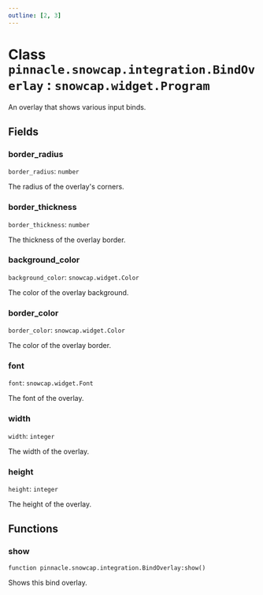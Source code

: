 ```yaml
---
outline: [2, 3]
---
```


# Class `pinnacle.snowcap.integration.BindOverlay` : <code>snowcap.widget.Program</code>


An overlay that shows various input binds.

## Fields

### border_radius

`border_radius`: <code>number</code>

The radius of the overlay's corners.

### border_thickness

`border_thickness`: <code>number</code>

The thickness of the overlay border.

### background_color

`background_color`: <code>snowcap.widget.Color</code>

The color of the overlay background.

### border_color

`border_color`: <code>snowcap.widget.Color</code>

The color of the overlay border.

### font

`font`: <code>snowcap.widget.Font</code>

The font of the overlay.

### width

`width`: <code>integer</code>

The width of the overlay.

### height

`height`: <code>integer</code>

The height of the overlay.


## Functions

### <Badge type="method" text="method" /> show

<div class="language-lua"><pre><code>function pinnacle.snowcap.integration.BindOverlay:show()</code></pre></div>

Shows this bind overlay.






